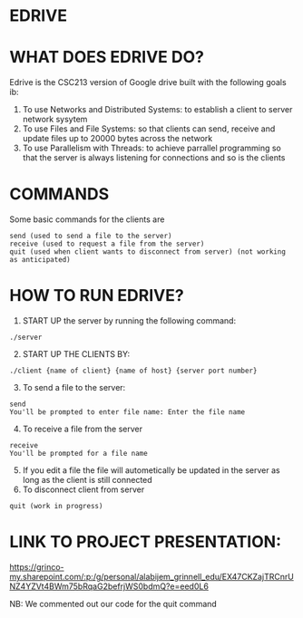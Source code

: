 # EDRIVE

# WHAT DOES EDRIVE DO?
Edrive is the CSC213 version of Google drive built with the following goals ib:
1. To use Networks and Distributed Systems: to establish a client to server network sysytem
2. To use Files and File Systems: so that clients can send, receive and update files up to 20000 bytes across the network
3. To use Parallelism with Threads: to achieve parrallel programming so that the server is always listening for connections and so is the clients

# COMMANDS
Some basic commands for the clients are
```
send (used to send a file to the server)
receive (used to request a file from the server)
quit (used when client wants to disconnect from server) (not working as anticipated)
```

# HOW TO RUN EDRIVE?
1. START UP the server by running the following command:
```
./server
```
2. START UP THE CLIENTS BY:
```
./client {name of client} {name of host} {server port number}
```
3. To send a file to the server:
```
send
You'll be prompted to enter file name: Enter the file name
```
4. To receive a file from the server
```
receive
You'll be prompted for a file name
```
5. If you edit a file the file will autometically be updated in the server as long as the client is still connected
6. To disconnect client from server
```
quit (work in progress)
```

# LINK TO PROJECT PRESENTATION:
https://grinco-my.sharepoint.com/:p:/g/personal/alabijem_grinnell_edu/EX47CKZajTRCnrUNZ4YZVt4BWm75bRqaG2befrjWS0bdmQ?e=eed0L6

NB: We commented out our code for the quit command